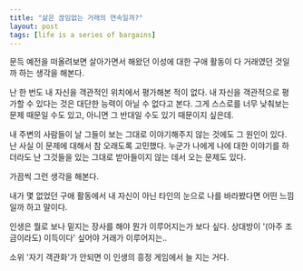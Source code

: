 ```yaml
---
title: "삶은 끊임없는 거래의 연속일까?"
layout: post
tags: [life is a series of bargains]
---
```


문득 예전을 떠올려보면 살아가면서 해왔던 이성에 대한 구애 활동이 다 거래였던 것일까 하는 생각을 해본다. 

난 한 번도 내 자신을 객관적인 위치에서 평가해본 적이 없다. 내 자신을 객관적으로 평가할 수 있다는 것은 대단한 능력이 아닐 수 없다고 본다. 그게 스스로를 너무 낮춰보는 문제 때문일 수도 있고, 아니면 그 반대일 수도 있기 때문이지 싶은데.

내 주변의 사람들이 날 그들이 보는 그대로 이야기해주지 않는 것에도 그 원인이 있다. 난 사실 이 문제에 대해서 참 오래도록 고민했다. 누군가 나에게 나에 대한 이야기를 하더라도 난 그것들을 있는 그대로 받아들이지 않는 데서 오는 문제도 있다.

가끔씩 그런 생각을 해본다. 

내가 몇 없었던 구애 활동에서 내 자신이 아닌 타인의 눈으로 나를 바라봤다면 어떤 느낌일까 하고 말이다. 

인생은 뭘로 보나 밑지는 장사를 해야 뭔가 이루어지는가 보다 싶다. 상대방이 '(아주 조금이라도) 이득이다' 싶어야 거래가 이루어지는..

소위 '자기 객관화'가 안되면 이 인생의 흥정 게임에서 늘 지는 거다.